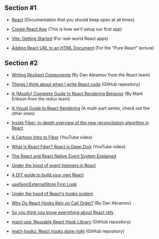 ## Section #1

- <a href="https://react.dev/?ref=jonas.io">React</a> (Documentation that you should keep open at all times)

- <a href="https://create-react-app.dev/?ref=jonas.io">Create React App</a> (This is how we'll setup our first app)

- <a href="https://vitejs.dev/guide/?ref=jonas.io">Vite: Getting Started</a> (For real-world React apps)

- <a href="https://gist.githubusercontent.com/gaearon/0275b1e1518599bbeafcde4722e79ed1/raw/db72dcbf3384ee1708c4a07d3be79860db04bff0/example.html">Adding React URL to an HTML Document</a> (For the "Pure React" lecture)

## Section #2

- <a href="">Writing Resilient Components</a> (By Dan Abramov from the React team)

- <a href="">Things I think about when I write React code</a> (GitHub repository)

- <a href="">A (Mostly) Complete Guide to React Rendering Behavior</a> (By Mark Erikson from the redux team)

- <a href="">A Visual Guide to React Rendering</a> (A multi-part series, check out the other ones)

- <a href="">Inside Fiber: in-depth overview of the new reconciliation algorithm in React</a>

- <a href="">A Cartoon Intro to Fiber</a> (YouTube video)

- <a href="">What Is React Fiber? React.js Deep Dive</a> (YouTube video)

- <a href="">The React and React Native Event System Explained</a>

- <a href="">Under the hood of event listeners in React</a>

- <a href="">A DIY guide to build your own React</a>

- <a href="">useSyncExternalStore First Look</a>

- <a href="">Under the hood of React's hooks system</a>

- <a href="">Why Do React Hooks Rely on Call Order?</a> (By Dan Abramov)

- <a href="">So you think you know everything about React refs</a>

- <a href="">react-use: Reusable React Hook Library</a> (GitHub repository)

- <a href="">react-hookz: React hooks done right</a> (GitHub repository)

